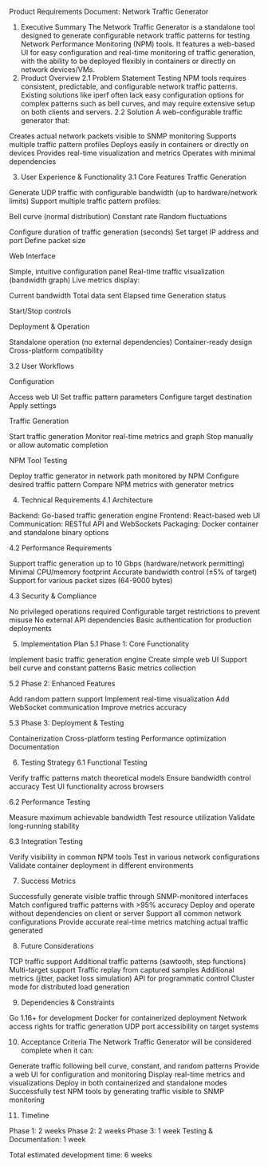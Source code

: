 Product Requirements Document: Network Traffic Generator
1. Executive Summary
The Network Traffic Generator is a standalone tool designed to generate configurable network traffic patterns for testing Network Performance Monitoring (NPM) tools. It features a web-based UI for easy configuration and real-time monitoring of traffic generation, with the ability to be deployed flexibly in containers or directly on network devices/VMs.
2. Product Overview
2.1 Problem Statement
Testing NPM tools requires consistent, predictable, and configurable network traffic patterns. Existing solutions like iperf often lack easy configuration options for complex patterns such as bell curves, and may require extensive setup on both clients and servers.
2.2 Solution
A web-configurable traffic generator that:

Creates actual network packets visible to SNMP monitoring
Supports multiple traffic pattern profiles
Deploys easily in containers or directly on devices
Provides real-time visualization and metrics
Operates with minimal dependencies

3. User Experience & Functionality
3.1 Core Features
Traffic Generation

Generate UDP traffic with configurable bandwidth (up to hardware/network limits)
Support multiple traffic pattern profiles:

Bell curve (normal distribution)
Constant rate
Random fluctuations


Configure duration of traffic generation (seconds)
Set target IP address and port
Define packet size

Web Interface

Simple, intuitive configuration panel
Real-time traffic visualization (bandwidth graph)
Live metrics display:

Current bandwidth
Total data sent
Elapsed time
Generation status


Start/Stop controls

Deployment & Operation

Standalone operation (no external dependencies)
Container-ready design
Cross-platform compatibility

3.2 User Workflows

Configuration

Access web UI
Set traffic pattern parameters
Configure target destination
Apply settings


Traffic Generation

Start traffic generation
Monitor real-time metrics and graph
Stop manually or allow automatic completion


NPM Tool Testing

Deploy traffic generator in network path monitored by NPM
Configure desired traffic pattern
Compare NPM metrics with generator metrics



4. Technical Requirements
4.1 Architecture

Backend: Go-based traffic generation engine
Frontend: React-based web UI
Communication: RESTful API and WebSockets
Packaging: Docker container and standalone binary options

4.2 Performance Requirements

Support traffic generation up to 10 Gbps (hardware/network permitting)
Minimal CPU/memory footprint
Accurate bandwidth control (±5% of target)
Support for various packet sizes (64-9000 bytes)

4.3 Security & Compliance

No privileged operations required
Configurable target restrictions to prevent misuse
No external API dependencies
Basic authentication for production deployments

5. Implementation Plan
5.1 Phase 1: Core Functionality

Implement basic traffic generation engine
Create simple web UI
Support bell curve and constant patterns
Basic metrics collection

5.2 Phase 2: Enhanced Features

Add random pattern support
Implement real-time visualization
Add WebSocket communication
Improve metrics accuracy

5.3 Phase 3: Deployment & Testing

Containerization
Cross-platform testing
Performance optimization
Documentation

6. Testing Strategy
6.1 Functional Testing

Verify traffic patterns match theoretical models
Ensure bandwidth control accuracy
Test UI functionality across browsers

6.2 Performance Testing

Measure maximum achievable bandwidth
Test resource utilization
Validate long-running stability

6.3 Integration Testing

Verify visibility in common NPM tools
Test in various network configurations
Validate container deployment in different environments

7. Success Metrics

Successfully generate visible traffic through SNMP-monitored interfaces
Match configured traffic patterns with >95% accuracy
Deploy and operate without dependencies on client or server
Support all common network configurations
Provide accurate real-time metrics matching actual traffic generated

8. Future Considerations

TCP traffic support
Additional traffic patterns (sawtooth, step functions)
Multi-target support
Traffic replay from captured samples
Additional metrics (jitter, packet loss simulation)
API for programmatic control
Cluster mode for distributed load generation

9. Dependencies & Constraints

Go 1.16+ for development
Docker for containerized deployment
Network access rights for traffic generation
UDP port accessibility on target systems

10. Acceptance Criteria
The Network Traffic Generator will be considered complete when it can:

Generate traffic following bell curve, constant, and random patterns
Provide a web UI for configuration and monitoring
Display real-time metrics and visualizations
Deploy in both containerized and standalone modes
Successfully test NPM tools by generating traffic visible to SNMP monitoring

11. Timeline

Phase 1: 2 weeks
Phase 2: 2 weeks
Phase 3: 1 week
Testing & Documentation: 1 week

Total estimated development time: 6 weeks
